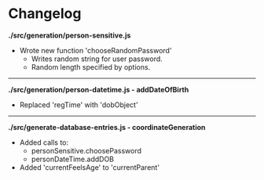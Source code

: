 # Changelog

**./src/generation/person-sensitive.js**
* Wrote new function 'chooseRandomPassword'
	* Writes random string for user password.
	* Random length specified by options.

---

**./src/generation/person-datetime.js - addDateOfBirth**
* Replaced 'regTime' with 'dobObject'

---

**./src/generate-database-entries.js - coordinateGeneration**
* Added calls to:
	* personSensitive.choosePassword
	* personDateTime.addDOB
* Added 'currentFeelsAge' to 'currentParent'
